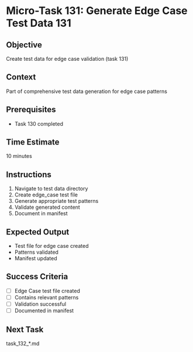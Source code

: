 # Micro-Task 131: Generate Edge Case Test Data 131

## Objective
Create test data for edge case validation (task 131)

## Context
Part of comprehensive test data generation for edge case patterns

## Prerequisites
- Task 130 completed

## Time Estimate
10 minutes

## Instructions
1. Navigate to test data directory
2. Create edge_case test file
3. Generate appropriate test patterns
4. Validate generated content
5. Document in manifest

## Expected Output
- Test file for edge case created
- Patterns validated
- Manifest updated

## Success Criteria
- [ ] Edge Case test file created
- [ ] Contains relevant patterns
- [ ] Validation successful
- [ ] Documented in manifest

## Next Task
task_132_*.md